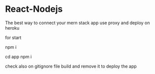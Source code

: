 # React-Nodejs
The best way to connect your mern stack app use proxy and deploy on heroku


for start

npm i 

cd app 
npm i


check also on gitignore file build and remove it to deploy the app
